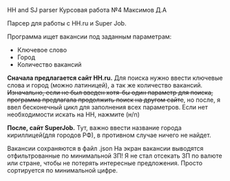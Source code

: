 HH and SJ parser
Курсовая работа №4 Максимов Д.А

Парсер для работы с HH.ru и Super Job.

Программа ищет вакансии под заданным параметрам:
- Ключевое слово
- Город
- Количество вакансий

**Сначала предлагается сайт HH.ru.** Для поиска нужно ввести ключевые слова
и город (можно латиницей), а так же количество вакансий.
~~Изначально, если не был введен хотя-бы один параметр для поиска, 
программа предлагала продолжить поиск на другом сайте~~, 
но после, я ввел бесконечный цикл для заполнения всех параметров.
Если нет необходимости искать на HH, нажмите (н/n)

**После, сайт SuperJob.** Тут, важно ввести название города кириллицей(для городов РФ),
в противном случае ничего не найдет.

Вакансии сохраняются в файл .json
На экран вакансии выводятся отфильтрованные по минимальной ЗП!
Я не стал отсекать ЗП по валюте или стране, чтобы не потерять 
интересные предложения. Просто сортируется по минимальной цифре.

